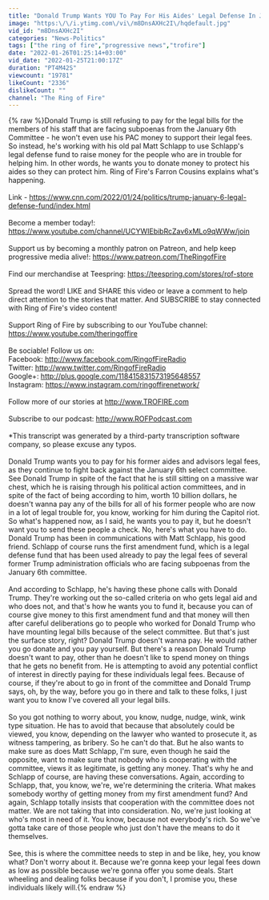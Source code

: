 ```yaml
---
title: "Donald Trump Wants YOU To Pay For His Aides' Legal Defense In January 6th Probe"
image: "https:\/\/i.ytimg.com\/vi\/m8DnsAXHc2I\/hqdefault.jpg"
vid_id: "m8DnsAXHc2I"
categories: "News-Politics"
tags: ["the ring of fire","progressive news","trofire"]
date: "2022-01-26T01:25:14+03:00"
vid_date: "2022-01-25T21:00:17Z"
duration: "PT4M42S"
viewcount: "19781"
likeCount: "2336"
dislikeCount: ""
channel: "The Ring of Fire"
---
```

{% raw %}Donald Trump is still refusing to pay for the legal bills for the members of his staff that are facing subpoenas from the January 6th Committee - he won't even use his PAC money to support their legal fees. So instead, he's working with his old pal Matt Schlapp to use Schlapp's legal defense fund to raise money for the people who are in trouble for helping him. In other words, he wants you to donate money to protect his aides so they can protect him. Ring of Fire's Farron Cousins explains what's happening. <br /><br />Link - <a rel="nofollow" target="blank" href="https://www.cnn.com/2022/01/24/politics/trump-january-6-legal-defense-fund/index.html">https://www.cnn.com/2022/01/24/politics/trump-january-6-legal-defense-fund/index.html</a><br /><br />Become a member today!: <a rel="nofollow" target="blank" href="https://www.youtube.com/channel/UCYWIEbibRcZav6xMLo9qWWw/join">https://www.youtube.com/channel/UCYWIEbibRcZav6xMLo9qWWw/join</a><br /><br />Support us by becoming a monthly patron on Patreon, and help keep progressive media alive!: <a rel="nofollow" target="blank" href="https://www.patreon.com/TheRingofFire">https://www.patreon.com/TheRingofFire</a><br /><br />Find our merchandise at Teespring: <a rel="nofollow" target="blank" href="https://teespring.com/stores/rof-store">https://teespring.com/stores/rof-store</a><br /><br />Spread the word! LIKE and SHARE this video or leave a comment to help direct attention to the stories that matter. And SUBSCRIBE to stay connected with Ring of Fire's video content!<br /><br />Support Ring of Fire by subscribing to our YouTube channel: <a rel="nofollow" target="blank" href="https://www.youtube.com/theringoffire">https://www.youtube.com/theringoffire</a><br /><br />Be sociable! Follow us on:<br />Facebook: <a rel="nofollow" target="blank" href="http://www.facebook.com/RingofFireRadio">http://www.facebook.com/RingofFireRadio</a><br />Twitter: <a rel="nofollow" target="blank" href="http://www.twitter.com/RingofFireRadio">http://www.twitter.com/RingofFireRadio</a><br />Google+: <a rel="nofollow" target="blank" href="http://plus.google.com/118415831573195648557">http://plus.google.com/118415831573195648557</a><br />Instagram: <a rel="nofollow" target="blank" href="https://www.instagram.com/ringoffirenetwork/">https://www.instagram.com/ringoffirenetwork/</a><br /><br />Follow more of our stories at <a rel="nofollow" target="blank" href="http://www.TROFIRE.com">http://www.TROFIRE.com</a><br /><br />Subscribe to our podcast: <a rel="nofollow" target="blank" href="http://www.ROFPodcast.com">http://www.ROFPodcast.com</a><br /><br />*This transcript was generated by a third-party transcription software company, so please excuse any typos.<br /><br />Donald Trump wants you to pay for his former aides and advisors legal fees, as they continue to fight back against the January 6th select committee. See Donald Trump in spite of the fact that he is still sitting on a massive war chest, which he is raising through his political action committees, and in spite of the fact of being according to him, worth 10 billion dollars, he doesn't wanna pay any of the bills for all of his former people who are now in a lot of legal trouble for, you know, working for him during the Capitol riot. So what's happened now, as I said, he wants you to pay it, but he doesn't want you to send these people a check. No, here's what you have to do. Donald Trump has been in communications with Matt Schlapp, his good friend. Schlapp of course runs the first amendment fund, which is a legal defense fund that has been used already to pay the legal fees of several former Trump administration officials who are facing subpoenas from the January 6th committee.<br /><br />And according to Schlapp, he's having these phone calls with Donald Trump. They're working out the so-called criteria on who gets legal aid and who does not, and that's how he wants you to fund it, because you can of course give money to this first amendment fund and that money will then after careful deliberations go to people who worked for Donald Trump who have mounting legal bills because of the select committee. But that's just the surface story, right? Donald Trump doesn't wanna pay. He would rather you go donate and you pay yourself. But there's a reason Donald Trump doesn't want to pay, other than he doesn't like to spend money on things that he gets no benefit from. He is attempting to avoid any potential conflict of interest in directly paying for these individuals legal fees. Because of course, if they're about to go in front of the committee and Donald Trump says, oh, by the way, before you go in there and talk to these folks, I just want you to know I've covered all your legal bills.<br /><br />So you got nothing to worry about, you know, nudge, nudge, wink, wink type situation. He has to avoid that because that absolutely could be viewed, you know, depending on the lawyer who wanted to prosecute it, as witness tampering, as bribery. So he can't do that. But he also wants to make sure as does Matt Schlapp, I'm sure, even though he said the opposite, want to make sure that nobody who is cooperating with the committee, views it as legitimate, is getting any money. That's why he and Schlapp of course, are having these conversations. Again, according to Schlapp, that, you know, we're, we're determining the criteria. What makes somebody worthy of getting money from my first amendment fund? And again, Schlapp totally insists that cooperation with the committee does not matter. We are not taking that into consideration. No, we're just looking at who's most in need of it. You know, because not everybody's rich. So we've gotta take care of those people who just don't have the means to do it themselves.<br /><br />See, this is where the committee needs to step in and be like, hey, you know what? Don't worry about it. Because we're gonna keep your legal fees down as low as possible because we're gonna offer you some deals. Start wheeling and dealing folks because if you don't, I promise you, these individuals likely will.{% endraw %}
